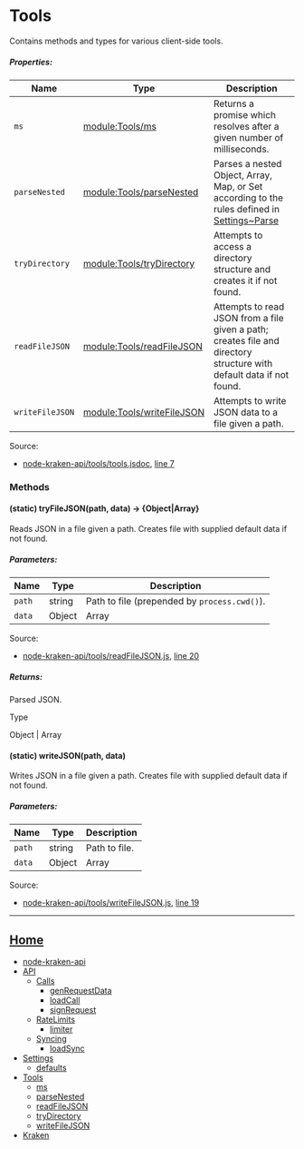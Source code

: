 # Tools

Contains methods and types for various client-side tools.

##### Properties:

| Name | Type | Description |
| --- | --- | --- |
| `ms` | [module:Tools/ms](https://github.com/jpcx/node-kraken-api/blob/develop/docs/modules/Tools/ms.md) | Returns a promise which resolves after a given number of milliseconds. |
| `parseNested` | [module:Tools/parseNested](https://github.com/jpcx/node-kraken-api/blob/develop/docs/modules/Tools/parseNested.md) | Parses a nested Object, Array, Map, or Set according to the rules defined in [Settings~Parse](https://github.com/jpcx/node-kraken-api/blob/develop/docs/namespaces/Settings.md#~Parse) |
| `tryDirectory` | [module:Tools/tryDirectory](https://github.com/jpcx/node-kraken-api/blob/develop/docs/modules/Tools/tryDirectory.md) | Attempts to access a directory structure and creates it if not found. |
| `readFileJSON` | [module:Tools/readFileJSON](https://github.com/jpcx/node-kraken-api/blob/develop/docs/modules/Tools/readFileJSON.md) | Attempts to read JSON from a file given a path; creates file and directory structure with default data if not found. |
| `writeFileJSON` | [module:Tools/writeFileJSON](https://github.com/jpcx/node-kraken-api/blob/develop/docs/modules/Tools/writeFileJSON.md) | Attempts to write JSON data to a file given a path. |

Source:

*   [node-kraken-api/tools/tools.jsdoc](https://github.com/jpcx/node-kraken-api/blob/develop/tools/tools.jsdoc), [line 7](https://github.com/jpcx/node-kraken-api/blob/develop/tools/tools.jsdoc#L7)

### Methods

<a name=".tryFileJSON"></a>
#### (static) tryFileJSON(path, data) → \{Object|Array}

Reads JSON in a file given a path. Creates file with supplied default data if not found.

##### Parameters:

| Name | Type | Description |
| --- | --- | --- |
| `path` | string | Path to file (prepended by `process.cwd()`). |
| `data` | Object | Array | Default data to create if not found. |

Source:

*   [node-kraken-api/tools/readFileJSON.js](https://github.com/jpcx/node-kraken-api/blob/develop/tools/readFileJSON.js), [line 20](https://github.com/jpcx/node-kraken-api/blob/develop/tools/readFileJSON.js#L20)

##### Returns:

Parsed JSON.

Type

Object | Array

<a name=".writeJSON"></a>
#### (static) writeJSON(path, data)

Writes JSON in a file given a path. Creates file with supplied default data if not found.

##### Parameters:

| Name | Type | Description |
| --- | --- | --- |
| `path` | string | Path to file. |
| `data` | Object | Array | Data to write as JSON. |

Source:

*   [node-kraken-api/tools/writeFileJSON.js](https://github.com/jpcx/node-kraken-api/blob/develop/tools/writeFileJSON.js), [line 19](https://github.com/jpcx/node-kraken-api/blob/develop/tools/writeFileJSON.js#L19)

<hr>

## [Home](https://github.com/jpcx/node-kraken-api/blob/develop/README.md)
  + [node-kraken-api](https://github.com/jpcx/node-kraken-api/blob/develop/docs/modules/node-kraken-api.md)
  + [API](https://github.com/jpcx/node-kraken-api/blob/develop/docs/namespaces/API.md)
    + [Calls](https://github.com/jpcx/node-kraken-api/blob/develop/docs/namespaces/API/Calls.md)
      + [genRequestData](https://github.com/jpcx/node-kraken-api/blob/develop/docs/modules/API/Calls/genRequestData.md)
      + [loadCall](https://github.com/jpcx/node-kraken-api/blob/develop/docs/modules/API/Calls/loadCall.md)
      + [signRequest](https://github.com/jpcx/node-kraken-api/blob/develop/docs/modules/API/Calls/signRequest.md)
    + [RateLimits](https://github.com/jpcx/node-kraken-api/blob/develop/docs/namespaces/API/RateLimits.md)
      + [limiter](https://github.com/jpcx/node-kraken-api/blob/develop/docs/modules/API/RateLimits/limiter.md)
    + [Syncing](https://github.com/jpcx/node-kraken-api/blob/develop/docs/namespaces/API/Syncing.md)
      + [loadSync](https://github.com/jpcx/node-kraken-api/blob/develop/docs/modules/API/Syncing/loadSync.md)
  + [Settings](https://github.com/jpcx/node-kraken-api/blob/develop/docs/namespaces/Settings.md)
    + [defaults](https://github.com/jpcx/node-kraken-api/blob/develop/docs/modules/Settings/defaults.md)
  + [Tools](https://github.com/jpcx/node-kraken-api/blob/develop/docs/namespaces/Tools.md)
    + [ms](https://github.com/jpcx/node-kraken-api/blob/develop/docs/modules/Tools/ms.md)
    + [parseNested](https://github.com/jpcx/node-kraken-api/blob/develop/docs/modules/Tools/parseNested.md)
    + [readFileJSON](https://github.com/jpcx/node-kraken-api/blob/develop/docs/modules/Tools/readFileJSON.md)
    + [tryDirectory](https://github.com/jpcx/node-kraken-api/blob/develop/docs/modules/Tools/tryDirectory.md)
    + [writeFileJSON](https://github.com/jpcx/node-kraken-api/blob/develop/docs/modules/Tools/writeFileJSON.md)
  + [Kraken](https://github.com/jpcx/node-kraken-api/blob/develop/docs/namespaces/Kraken.md)